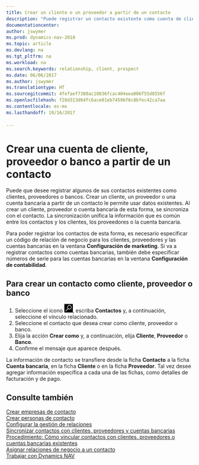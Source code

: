 ```yaml
---
title: Crear un cliente o un proveedor a partir de un contacto
description: "Puede registrar un contacto existente como cuenta de cliente, proveedor o banco usando datos existentes y especificando una relación de negocio."
documentationcenter: 
author: jswymer
ms.prod: dynamics-nav-2018
ms.topic: article
ms.devlang: na
ms.tgt_pltfrm: na
ms.workload: na
ms.search.keywords: relationship, client, prospect
ms.date: 06/06/2017
ms.author: jswymer
ms.translationtype: HT
ms.sourcegitcommit: 4fefaef7380ac10836fcac404eea006f55d8556f
ms.openlocfilehash: f28d313d64fc6ace01eb74596f6c8bfec42ca7aa
ms.contentlocale: es-mx
ms.lasthandoff: 10/16/2017

---
```

# <a name="how-to-create-a-customer-vendor-or-bank-account-from-a-contact"></a>Crear una cuenta de cliente, proveedor o banco a partir de un contacto
Puede que desee registrar algunos de sus contactos existentes como clientes, proveedores o bancos. Crear un cliente, un proveedor o una cuenta bancaria a partir de un contacto le permite usar datos existentes. Al crear un cliente, proveedor o cuenta bancaria de esta forma, se sincroniza con el contacto. La sincronización unifica la información que es común entre los contactos y los clientes, los proveedores o la cuenta bancaria.

Para poder registrar los contactos de esta forma, es necesario especificar un código de relación de negocio para los clientes, proveedores y las cuentas bancarias en la ventana **Configuración de marketing**. Si va a registrar contactos como cuentas bancarias, también debe especificar números de serie para las cuentas bancarias en la ventana **Configuración de contabilidad**.

## <a name="to-create-a-contact-as-a-customer-vendor-or-bank-account"></a>Para crear un contacto como cliente, proveedor o banco
1. Seleccione el icono ![Buscar página o informe](media/ui-search/search_small.png "icono Buscar página o informe"), escriba **Contactos** y, a continuación, seleccione el vínculo relacionado.
2. Seleccione el contacto que desea crear como cliente, proveedor o banco.
3. Elija la acción **Crear como** y, a continuación, elija **Cliente**, **Proveedor** o **Banco**.
4. Confirme el mensaje que aparece después.

La información de contacto se transfiere desde la ficha **Contacto** a la ficha **Cuenta bancaria**, en la ficha **Cliente** o en la ficha **Proveedor**. Tal vez desee agregar información específica a cada una de las fichas, como detalles de facturación y de pago.

## <a name="see-also"></a>Consulte también
[Crear empresas de contacto](marketing-create-contact-companies.md)  
[Crear personas de contacto](marketing-create-contact-persons.md)  
[Configurar la gestión de relaciones](marketing-setup-marketing.md)  
[Sincronizar contactos con clientes, proveedores y cuentas bancarias](marketing-synchronize-contacts-customers-vendors-bank-accounts.md)  
[Procedimiento: Cómo vincular contactos con clientes, proveedores o cuentas bancarias existentes](marketing-how-link-contact.md)  
[Asignar relaciones de negocio a un contacto](marketing-business-relations.md#AssignBusRelContact)  
[Trabajar con Dynamics NAV](ui-work-product.md)

